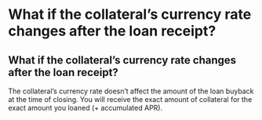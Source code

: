 # What if the collateral’s currency rate changes after the loan receipt?

## What if the collateral’s currency rate changes after the loan receipt?

The collateral’s currency rate doesn’t affect the amount of the loan buyback at the time of closing. You will receive the exact amount of collateral for the exact amount you loaned (+ accumulated APR).
